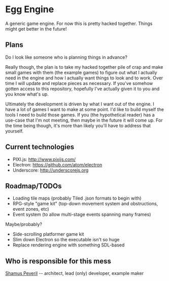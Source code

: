 # Egg Engine

A generic game engine. For now this is pretty hacked together. Things might get better in the future!


## Plans

Do I look like someone who is planning things in advance?

Really though, the plan is to take my hacked together pile of crap and make small games with them (the example games) to figure out what I actually need in the engine and how I actually want things to look and to work. Over time I will update and replace pieces as necessary. If you've somehow gotten access to this repository, hopefully I've actually given it to you and you know what's up.

Ultimately the development is driven by what I want out of the engine. I have a lot of games I want to make at some point. I'd like to build myself the tools I need to build those games. If you (the hypothetical reader) has a use-case that I'm not meeting, then maybe in the future it will come up. For the time being though, it's more than likely you'll have to address that yourself.


## Current technologies

- PIXI.js: <http://www.pixijs.com/>
- Electron: <https://github.com/atom/electron>
- Underscore: <http://underscorejs.org>


## Roadmap/TODOs

- Loading tile maps (probably Tiled .json formats to begin with)
- RPG-style "game kit" (top-down movement system and obstructions, event zones, etc)
- Event system (to allow multi-stage events spanning many frames)

Maybe/probably?

- Side-scrolling platformer game kit
- Slim down Electron so the executable isn't so huge
- Replace rendering engine with something SDL-based


## Who is responsible for this mess

[Shamus Peveril](http://shamuspeveril.com) -- architect, lead (only) developer, example maker
